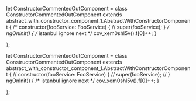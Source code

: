 let ConstructorCommentedOutComponent = class ConstructorCommentedOutComponent extends abstract_with_constructor_component_1.AbstractWithConstructorComponent {
  /* constructor(fooService: FooService) {
  //   super(fooService);
  }
  */
  ngOnInit() {
    /* istanbul ignore next */
    cov_xem0shl5v().f[0]++;
  }

};


let ConstructorCommentedOutComponent = class ConstructorCommentedOutComponent extends abstract_with_constructor_component_1.AbstractWithConstructorComponent {
  // constructor(fooService: FooService) {
  //   super(fooService);
  //  }
  ngOnInit() {
    /* istanbul ignore next */
    cov_xem0shl5v().f[0]++;
  }

};
